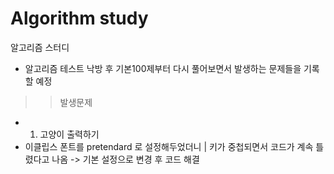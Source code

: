 # Algorithm study
 알고리즘 스터디
- 알고리즘 테스트 낙방 후 기본100제부터 다시 풀어보면서 발생하는 문제들을 기록할 예정
>> 발생문제
- 1. 고양이 출력하기
 - 이클립스 폰트를 pretendard 로 설정해두었더니 | 키가 중첩되면서 코드가 계속 틀렸다고 나옴 -> 기본 설정으로 변경 후 코드 해결
